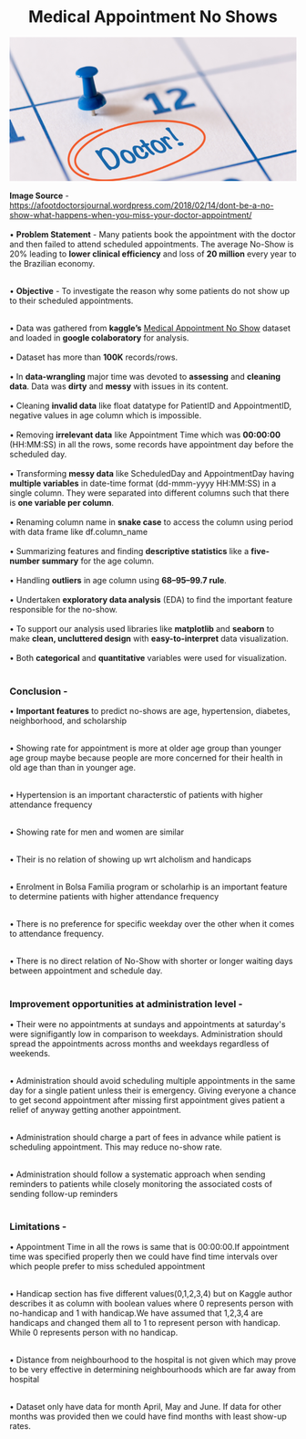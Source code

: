 <h1 align = 'center'> Medical Appointment No Shows </h1>

<div style="width:100%;text-align:center;">
<img src = 'assets/no-show_image.png'>
</div>

<b>Image Source</b> - https://afootdoctorsjournal.wordpress.com/2018/02/14/dont-be-a-no-show-what-happens-when-you-miss-your-doctor-appointment/
<br><br>
• <b>Problem Statement</b> - Many patients book the appointment with the doctor and then failed to attend scheduled appointments. The average No-Show is 20% leading to <b>lower clinical efficiency</b> and loss of <b>20 million</b> every year to the Brazilian economy.<br><br>

• <b>Objective</b> - To investigate the reason why some patients do not show up to their scheduled appointments.<br><br>

• Data was gathered from <b>kaggle’s</b> [Medical Appointment No Show](https://www.kaggle.com/joniarroba/noshowappointments) dataset and loaded in <b>google colaboratory</b> for analysis.<br><br>
• Dataset has more than <b>100K</b> records/rows.<br><br>
• In <b>data-wrangling</b> major time was devoted to <b>assessing</b> and <b>cleaning data</b>. Data was <b>dirty</b> and <b>messy</b> with issues in its content.<br><br>
• Cleaning <b>invalid data</b> like float datatype for PatientID and AppointmentID, negative values in age column which is impossible.<br><br>
• Removing <b>irrelevant data</b> like Appointment Time which was <b>00:00:00</b> (HH:MM:SS) in all the rows, some records have appointment day before the scheduled day.<br><br>
• Transforming <b>messy data</b> like ScheduledDay and AppointmentDay having <b>multiple variables</b> in date-time format (dd-mmm-yyyy HH:MM:SS) in a single column. They were separated into different columns such that there is <b>one variable per column</b>.<br><br>
• Renaming column name in <b>snake case</b> to access the column using period with data frame like df.column_name <br><br>
• Summarizing features and finding <b>descriptive statistics</b> like a <b>five-number summary</b> for the age column.<br><br>
• Handling <b>outliers</b> in age column using <b>68–95–99.7 rule</b>.<br><br>
• Undertaken <b>exploratory data analysis</b> (EDA) to find the important feature responsible for the no-show.<br><br>
• To support our analysis used libraries like <b>matplotlib</b> and <b>seaborn</b> to make <b>clean, uncluttered design</b> with <b>easy-to-interpret</b> data visualization.<br><br>
• Both <b>categorical</b> and <b>quantitative</b> variables were used for visualization.<br><br>

<h3>Conclusion - </h3>

• <b>Important features</b> to predict no-shows are age, hypertension, diabetes, neighborhood, and scholarship<br><br>

• Showing rate for appointment is more at older age group than younger age group maybe because people are more concerned for their health in old age than than in younger age.<br><br>

• Hypertension is an important characterstic of patients with higher attendance frequency<br><br>

• Showing rate for men and women are similar<br><br>

• Their is no relation of showing up wrt alcholism and handicaps<br><br>

• Enrolment in Bolsa Familia program or scholarhip is an important feature to determine patients with higher attendance frequency<br><br>

• There is no preference for specific weekday over the other when it comes to attendance frequency.<br><br>

• There is no direct relation of No-Show with shorter or longer waiting days between appointment and schedule day.<br><br>

<h3><b>Improvement opportunities at administration level - </b></h3>

• Their were no appointments at sundays and appointments at saturday's were signifigantly low in comparison to weekdays. Administration should spread the appointments across months and weekdays regardless of weekends.<br><br>

• Administration should avoid scheduling multiple appointments in the same day for a single patient unless their is emergency. Giving everyone a chance to get second appointment after missing first appointment gives patient a relief of anyway getting another appointment.<br><br>

• Administration should charge a part of fees in advance while patient is scheduling appointment. This may reduce no-show rate.<br><br>

• Administration should follow a systematic approach when sending reminders to patients while closely monitoring the associated costs of sending follow-up reminders<br><br>

<h3><b>Limitations - </b></h3>
• Appointment Time in all the rows is same that is 00:00:00.If appointment time was specified properly then we could have find time intervals over which people prefer to miss scheduled appointment<br><br>

• Handicap section has five different values(0,1,2,3,4) but on Kaggle author describes it as column with boolean values where 0 represents person with no-handicap and 1 with handicap.We have assumed that 1,2,3,4 are handicaps and changed them all to 1 to represent person with handicap. While 0 represents person with no handicap.<br><br>

• Distance from neighbourhood to the hospital is not given which may prove to be very effective in determining neighbourhoods which are far away from hospital<br><br>

• Dataset only have data for month April, May and June. If data for other months was provided then we could have find months with least show-up rates.
